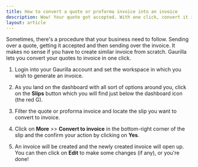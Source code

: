 ```yaml
---
title: How to convert a quote or proforma invoice into an invoice
description: Wow! Your quote got accepted. With one click, convert it in invoice now.
layout: article
---
```

Sometimes, there's a procedure that your business need to follow. Sending over a quote, getting it accepted and then sending over the invoice. It makes no sense if you have to create similar invoice from scratch. Gaurilla lets you convert your quotes to invoice in one click.

1. Login into your Gaurilla account and set the workspace in which you wish to generate an invoice.

2. As you land on the dashboard with all sort of options around you, click on the **Slips** button which you will find just below the dashboard icon (the red G).

3. Filter the quote or proforma invoice and locate the slip you want to convert to invoice.

4. Click on **More** >> **Convert to invoice** in the bottom-right corner of the slip and the confirm your action by clicking on **Yes**.

5. An invoice will be created and the newly created invoice will open up. You can then click on **Edit** to make some changes (if any), or you're done!